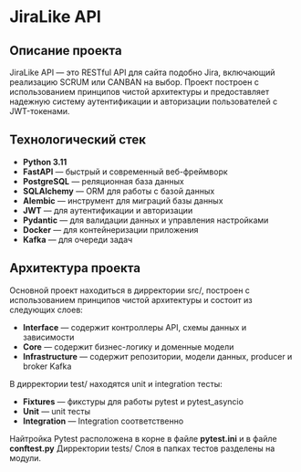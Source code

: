 # JiraLike API

## Описание проекта

JiraLike API — это RESTful API для сайта подобно Jira, включающий реализацию SCRUM или CANBAN на выбор. Проект построен с использованием принципов чистой архитектуры и предоставляет надежную систему аутентификации и авторизации пользователей с JWT-токенами.

## Технологический стек

- **Python 3.11**
- **FastAPI** — быстрый и современный веб-фреймворк
- **PostgreSQL** — реляционная база данных
- **SQLAlchemy** — ORM для работы с базой данных
- **Alembic** — инструмент для миграций базы данных
- **JWT** — для аутентификации и авторизации
- **Pydantic** — для валидации данных и управления настройками
- **Docker** — для контейнеризации приложения
- **Kafka** — для очереди задач

## Архитектура проекта

Основной проект находиться в дирректории src/, построен с использованием принципов чистой архитектуры и состоит из следующих слоев:

- **Interface** — содержит контроллеры API, схемы данных и зависимости
- **Core** — содержит бизнес-логику и доменные модели
- **Infrastructure** — содержит репозитории, модели данных, producer и broker Kafka

В дирректории test/ находятся unit и integration тесты:

- **Fixtures** — фикстуры для работы pytest и pytest_asyncio
- **Unit** — unit тесты
- **Integration** — Integration соответственно

Найтройка Pytest расположена в корне в файле **pytest.ini** и в файле **conftest.py** Дирректории tests/
Слоя в папках тестов разделены на модули.